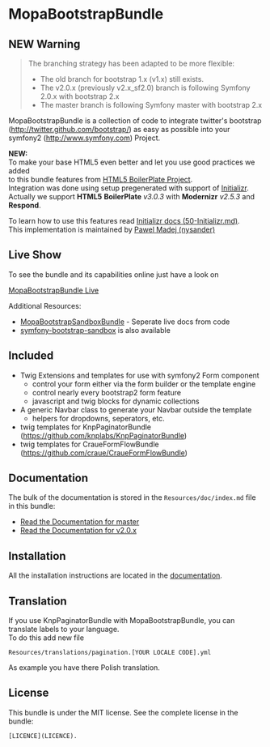MopaBootstrapBundle
===================

<h2 id="Warning">NEW Warning</h2>

> The branching strategy has been adapted to be more flexible:
> * The old branch for bootstrap 1.x (v1.x) still exists.
> * The v2.0.x (previously v2.x_sf2.0) branch is following Symfony 2.0.x with bootstrap 2.x
> * The master branch is following Symfony master with bootstrap 2.x

MopaBootstrapBundle is a collection of code to integrate twitter's bootstrap
(http://twitter.github.com/bootstrap/) as easy as possible into your symfony2
(http://www.symfony.com) Project.

**NEW:**  
To make your base HTML5 even better and let you use good practices we added  
to this bundle features from [HTML5 BoilerPlate Project](http://html5boilerplate.com/).  
Integration was done using setup pregenerated with support of [Initializr](http://www.initializr.com/).  
Actually we support __HTML5__ __BoilerPlate__ _v3.0.3_ with __Modernizr__ _v2.5.3_ and __Respond__.

To learn how to use this features read [Initializr docs (50-Initializr.md)](Resources/docs/initializr.md).  
This implementation is maintained by [Pawel Madej (nysander)](http://github.com/nysander)

Live Show
---------

To see the bundle and its capabilities online just have a look on

[MopaBootstrapBundle Live](http://bootstrap.mohrenweiserpartner.de/mopa/bootstrap)

Additional Resources:

*  [MopaBootstrapSandboxBundle](http://github.com/phiamo/MopaBootstrapSandboxBundle) - Seperate live docs from code
*  [symfony-bootstrap-sandbox](https://github.com/phiamo/symfony-bootstrap-sandbox) is also available

Included
--------

* Twig Extensions and templates for use with symfony2 Form component
  * control your form either via the form builder or the template engine
  * control nearly every bootstrap2 form feature
  * javascript and twig blocks for dynamic collections
* A generic Navbar class to generate your Navbar outside the template
  * helpers for dropdowns, seperators, etc.
* twig templates for KnpPaginatorBundle (https://github.com/knplabs/KnpPaginatorBundle)
* twig templates for CraueFormFlowBundle (https://github.com/craue/CraueFormFlowBundle)

Documentation
-------------

The bulk of the documentation is stored in the `Resources/doc/index.md`
file in this bundle:

* [Read the Documentation for master](https://github.com/phiamo/MopaBootstrapBundle/blob/master/Resources/doc/index.md)
* [Read the Documentation for v2.0.x](https://github.com/phiamo/MopaBootstrapBundle/blob/v2.0.x/README.md)

Installation
------------

All the installation instructions are located in the [documentation](https://github.com/phiamo/MopaBootstrapBundle/blob/master/Resources/doc/1-installation.md).

Translation
------------
If you use KnpPaginatorBundle with MopaBootstrapBundle, you can translate labels to your language.  
To do this add new file  

```Resources/translations/pagination.[YOUR LOCALE CODE].yml```  

As example you have there Polish translation.


License
-------

This bundle is under the MIT license. See the complete license in the bundle:

    [LICENCE](LICENCE).
